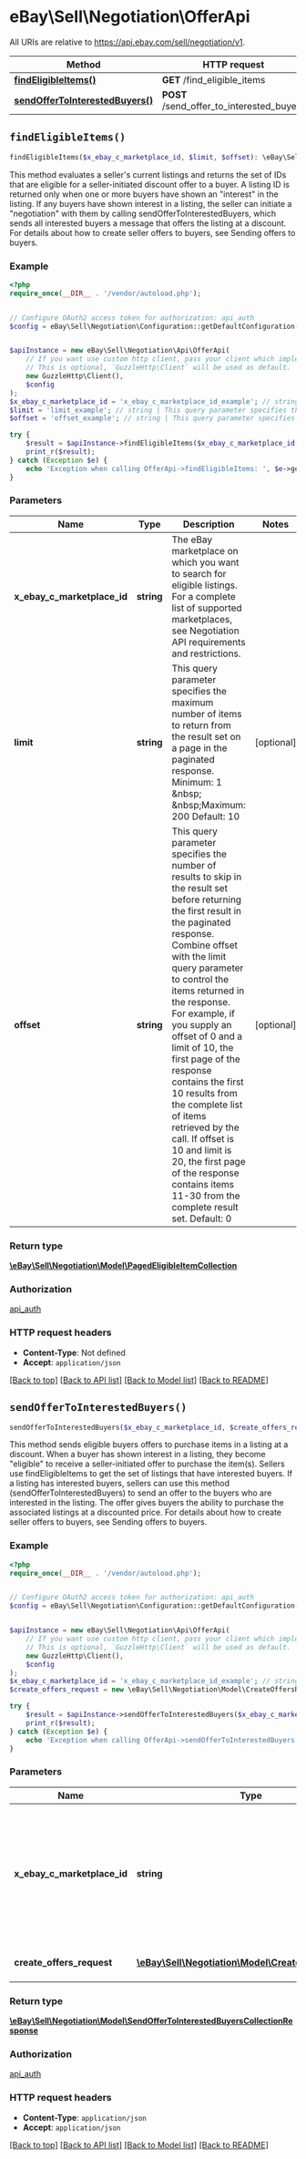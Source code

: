 # eBay\Sell\Negotiation\OfferApi

All URIs are relative to https://api.ebay.com/sell/negotiation/v1.

Method | HTTP request | Description
------------- | ------------- | -------------
[**findEligibleItems()**](OfferApi.md#findEligibleItems) | **GET** /find_eligible_items | 
[**sendOfferToInterestedBuyers()**](OfferApi.md#sendOfferToInterestedBuyers) | **POST** /send_offer_to_interested_buyers | 


## `findEligibleItems()`

```php
findEligibleItems($x_ebay_c_marketplace_id, $limit, $offset): \eBay\Sell\Negotiation\Model\PagedEligibleItemCollection
```



This method evaluates a seller's current listings and returns the set of IDs that are eligible for a seller-initiated discount offer to a buyer. A listing ID is returned only when one or more buyers have shown an &quot;interest&quot; in the listing. If any buyers have shown interest in a listing, the seller can initiate a &quot;negotiation&quot; with them by calling sendOfferToInterestedBuyers, which sends all interested buyers a message that offers the listing at a discount. For details about how to create seller offers to buyers, see Sending offers to buyers.

### Example

```php
<?php
require_once(__DIR__ . '/vendor/autoload.php');


// Configure OAuth2 access token for authorization: api_auth
$config = eBay\Sell\Negotiation\Configuration::getDefaultConfiguration()->setAccessToken('YOUR_ACCESS_TOKEN');


$apiInstance = new eBay\Sell\Negotiation\Api\OfferApi(
    // If you want use custom http client, pass your client which implements `GuzzleHttp\ClientInterface`.
    // This is optional, `GuzzleHttp\Client` will be used as default.
    new GuzzleHttp\Client(),
    $config
);
$x_ebay_c_marketplace_id = 'x_ebay_c_marketplace_id_example'; // string | The eBay marketplace on which you want to search for eligible listings. For a complete list of supported marketplaces, see Negotiation API requirements and restrictions.
$limit = 'limit_example'; // string | This query parameter specifies the maximum number of items to return from the result set on a page in the paginated response. Minimum: 1 &nbsp; &nbsp;Maximum: 200 Default: 10
$offset = 'offset_example'; // string | This query parameter specifies the number of results to skip in the result set before returning the first result in the paginated response. Combine offset with the limit query parameter to control the items returned in the response. For example, if you supply an offset of 0 and a limit of 10, the first page of the response contains the first 10 results from the complete list of items retrieved by the call. If offset is 10 and limit is 20, the first page of the response contains items 11-30 from the complete result set. Default: 0

try {
    $result = $apiInstance->findEligibleItems($x_ebay_c_marketplace_id, $limit, $offset);
    print_r($result);
} catch (Exception $e) {
    echo 'Exception when calling OfferApi->findEligibleItems: ', $e->getMessage(), PHP_EOL;
}
```

### Parameters

Name | Type | Description  | Notes
------------- | ------------- | ------------- | -------------
 **x_ebay_c_marketplace_id** | **string**| The eBay marketplace on which you want to search for eligible listings. For a complete list of supported marketplaces, see Negotiation API requirements and restrictions. |
 **limit** | **string**| This query parameter specifies the maximum number of items to return from the result set on a page in the paginated response. Minimum: 1 &amp;nbsp; &amp;nbsp;Maximum: 200 Default: 10 | [optional]
 **offset** | **string**| This query parameter specifies the number of results to skip in the result set before returning the first result in the paginated response. Combine offset with the limit query parameter to control the items returned in the response. For example, if you supply an offset of 0 and a limit of 10, the first page of the response contains the first 10 results from the complete list of items retrieved by the call. If offset is 10 and limit is 20, the first page of the response contains items 11-30 from the complete result set. Default: 0 | [optional]

### Return type

[**\eBay\Sell\Negotiation\Model\PagedEligibleItemCollection**](../Model/PagedEligibleItemCollection.md)

### Authorization

[api_auth](../../README.md#api_auth)

### HTTP request headers

- **Content-Type**: Not defined
- **Accept**: `application/json`

[[Back to top]](#) [[Back to API list]](../../README.md#endpoints)
[[Back to Model list]](../../README.md#models)
[[Back to README]](../../README.md)

## `sendOfferToInterestedBuyers()`

```php
sendOfferToInterestedBuyers($x_ebay_c_marketplace_id, $create_offers_request): \eBay\Sell\Negotiation\Model\SendOfferToInterestedBuyersCollectionResponse
```



This method sends eligible buyers offers to purchase items in a listing at a discount. When a buyer has shown interest in a listing, they become &quot;eligible&quot; to receive a seller-initiated offer to purchase the item(s). Sellers use findEligibleItems to get the set of listings that have interested buyers. If a listing has interested buyers, sellers can use this method (sendOfferToInterestedBuyers) to send an offer to the buyers who are interested in the listing. The offer gives buyers the ability to purchase the associated listings at a discounted price. For details about how to create seller offers to buyers, see Sending offers to buyers.

### Example

```php
<?php
require_once(__DIR__ . '/vendor/autoload.php');


// Configure OAuth2 access token for authorization: api_auth
$config = eBay\Sell\Negotiation\Configuration::getDefaultConfiguration()->setAccessToken('YOUR_ACCESS_TOKEN');


$apiInstance = new eBay\Sell\Negotiation\Api\OfferApi(
    // If you want use custom http client, pass your client which implements `GuzzleHttp\ClientInterface`.
    // This is optional, `GuzzleHttp\Client` will be used as default.
    new GuzzleHttp\Client(),
    $config
);
$x_ebay_c_marketplace_id = 'x_ebay_c_marketplace_id_example'; // string | The eBay marketplace on which your listings with &quot;eligible&quot; buyers appear. For a complete list of supported marketplaces, see Negotiation API requirements and restrictions.
$create_offers_request = new \eBay\Sell\Negotiation\Model\CreateOffersRequest(); // \eBay\Sell\Negotiation\Model\CreateOffersRequest | Send offer to eligible items request.

try {
    $result = $apiInstance->sendOfferToInterestedBuyers($x_ebay_c_marketplace_id, $create_offers_request);
    print_r($result);
} catch (Exception $e) {
    echo 'Exception when calling OfferApi->sendOfferToInterestedBuyers: ', $e->getMessage(), PHP_EOL;
}
```

### Parameters

Name | Type | Description  | Notes
------------- | ------------- | ------------- | -------------
 **x_ebay_c_marketplace_id** | **string**| The eBay marketplace on which your listings with &amp;quot;eligible&amp;quot; buyers appear. For a complete list of supported marketplaces, see Negotiation API requirements and restrictions. |
 **create_offers_request** | [**\eBay\Sell\Negotiation\Model\CreateOffersRequest**](../Model/CreateOffersRequest.md)| Send offer to eligible items request. | [optional]

### Return type

[**\eBay\Sell\Negotiation\Model\SendOfferToInterestedBuyersCollectionResponse**](../Model/SendOfferToInterestedBuyersCollectionResponse.md)

### Authorization

[api_auth](../../README.md#api_auth)

### HTTP request headers

- **Content-Type**: `application/json`
- **Accept**: `application/json`

[[Back to top]](#) [[Back to API list]](../../README.md#endpoints)
[[Back to Model list]](../../README.md#models)
[[Back to README]](../../README.md)
